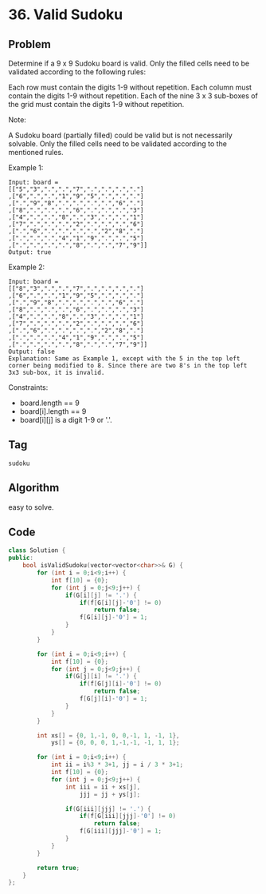 # 36. Valid Sudoku
## Problem
Determine if a 9 x 9 Sudoku board is valid. Only the filled cells need to be validated according to the following rules:

Each row must contain the digits 1-9 without repetition.
Each column must contain the digits 1-9 without repetition.
Each of the nine 3 x 3 sub-boxes of the grid must contain the digits 1-9 without repetition.

Note:

A Sudoku board (partially filled) could be valid but is not necessarily solvable.
Only the filled cells need to be validated according to the mentioned rules.
 
Example 1:
```
Input: board = 
[["5","3",".",".","7",".",".",".","."]
,["6",".",".","1","9","5",".",".","."]
,[".","9","8",".",".",".",".","6","."]
,["8",".",".",".","6",".",".",".","3"]
,["4",".",".","8",".","3",".",".","1"]
,["7",".",".",".","2",".",".",".","6"]
,[".","6",".",".",".",".","2","8","."]
,[".",".",".","4","1","9",".",".","5"]
,[".",".",".",".","8",".",".","7","9"]]
Output: true
```

Example 2:
```
Input: board = 
[["8","3",".",".","7",".",".",".","."]
,["6",".",".","1","9","5",".",".","."]
,[".","9","8",".",".",".",".","6","."]
,["8",".",".",".","6",".",".",".","3"]
,["4",".",".","8",".","3",".",".","1"]
,["7",".",".",".","2",".",".",".","6"]
,[".","6",".",".",".",".","2","8","."]
,[".",".",".","4","1","9",".",".","5"]
,[".",".",".",".","8",".",".","7","9"]]
Output: false
Explanation: Same as Example 1, except with the 5 in the top left corner being modified to 8. Since there are two 8's in the top left 3x3 sub-box, it is invalid.
```

Constraints:
- board.length == 9
- board[i].length == 9
- board[i][j] is a digit 1-9 or '.'.

## Tag
```sudoku```

## Algorithm  
easy to solve.

## Code

```cpp
class Solution {
public:
    bool isValidSudoku(vector<vector<char>>& G) {
        for (int i = 0;i<9;i++) {
            int f[10] = {0};
            for (int j = 0;j<9;j++) {
                if(G[i][j] != '.') {
                    if(f[G[i][j]-'0'] != 0)
                        return false;
                    f[G[i][j]-'0'] = 1;
                }
            }
        }

        for (int i = 0;i<9;i++) {
            int f[10] = {0};
            for (int j = 0;j<9;j++) {
                if(G[j][i] != '.') {
                    if(f[G[j][i]-'0'] != 0)
                        return false;
                    f[G[j][i]-'0'] = 1;
                }
            }
        }

        int xs[] = {0, 1,-1, 0, 0,-1, 1, -1, 1},
            ys[] = {0, 0, 0, 1,-1,-1, -1, 1, 1};

        for (int i = 0;i<9;i++) {
            int ii = i%3 * 3+1, jj = i / 3 * 3+1;
            int f[10] = {0};
            for (int j = 0;j<9;j++) {
                int iii = ii + xs[j],
                    jjj = jj + ys[j];

                if(G[iii][jjj] != '.') {
                    if(f[G[iii][jjj]-'0'] != 0)
                        return false;
                    f[G[iii][jjj]-'0'] = 1;
                }
            }
        }

        return true;
    }
};
```